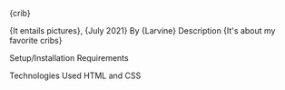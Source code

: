 {crib}

{It entails pictures}, {July 2021}
By {Larvine}
Description
{It's about my favorite cribs}

Setup/Installation Requirements


Technologies Used
HTML and CSS
